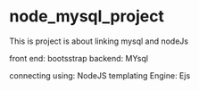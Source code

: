# node_mysql_project
This is project is about linking mysql and nodeJs

front end: bootsstrap
backend: MYsql

connecting using: NodeJS
templating Engine: Ejs 
